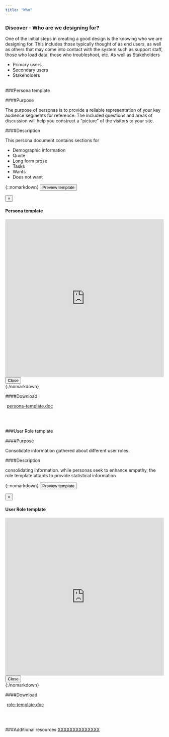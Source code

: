 ```yaml
---
title: "Who"
---
```


<div class="pl-pattern">   
<h3>Discover - Who are we designing for?</h3>

One of the initial steps in creating a good design is the knowing who we are designing for. This includes those typically thought of as end users, as well as others that may come into contact with the system such as support staff, those who load data, those who troubleshoot, etc. As well as Stakeholders

- Primary users
- Secondary users
- Stakeholders
<br><br>
</div>


<div class="pl-pattern">
###Persona template

####Purpose

The purpose of personas is to provide a reliable representation of your key audience segments for reference.  The included questions and areas of discussion will help you construct a “picture” of the visitors to your site.​

####Description

This persona document contains sections for

- Demographic information
- Quote
- Long form prose
- Tasks
- Wants
- Does not want

{::nomarkdown}
    <button type="button" class="btn btn-primary" data-toggle="modal" data-target="#modal-pdf">Preview template</button>
    <div class="modal fade" id="modal-pdf" tabindex="-1" role="dialog" aria-labelledby="hd-pdf">
      <div class="modal-dialog" role="document">
        <div class="modal-content">
          <div class="modal-header">
            <button type="button" class="close" data-dismiss="modal" aria-label="Close"><span aria-hidden="true">&times;</span></button>
            <h4 class="modal-title" id="hd-pdf">Persona template</h4>
          </div>
          <div class="modal-body">
            <iframe class="iframe-pdf" frameborder="0" src="http://docs.google.com/gview?url=http://vizui.github.io/designpatterns/docs/guides/downloads/persona-template.docx&amp;embedded=true" style="height: 500px; width: 100%"></iframe>
          </div>
          <div class="modal-footer">
            <button type="button" class="btn btn-default" data-dismiss="modal">Close</button>
          </div>
        </div>
      </div>
    </div>
{:/nomarkdown}

####Download	

<a href="http://vizui.github.io/designpatterns/docs/guides/downloads/persona-template.docx"><i class="icon icon-file-pdf-o" style="margin-right: 5px"></i>persona-template.doc</a>

<br><br>
</div>

<div class="pl-pattern">
###User Role template

####Purpose

Consolidate information gathered about different user roles.

####Description

consolidating information. while personas seek to enhance empathy, the role template attapts to provide statistical information

{::nomarkdown}
    <button type="button" class="btn btn-primary" data-toggle="modal" data-target="#modal-pdf">Preview template</button>
    <div class="modal fade" id="modal-pdf" tabindex="-1" role="dialog" aria-labelledby="hd-pdf">
      <div class="modal-dialog" role="document">
        <div class="modal-content">
          <div class="modal-header">
            <button type="button" class="close" data-dismiss="modal" aria-label="Close"><span aria-hidden="true">&times;</span></button>
            <h4 class="modal-title" id="hd-pdf">User Role template</h4>
          </div>
          <div class="modal-body">
            <iframe class="iframe-pdf" frameborder="0" src="http://docs.google.com/gview?url=http://vizui.github.io/designpatterns/docs/guides/downloads/role-template.docx&amp;embedded=true" style="height: 500px; width: 100%"></iframe>
          </div>
          <div class="modal-footer">
            <button type="button" class="btn btn-default" data-dismiss="modal">Close</button>
          </div>
        </div>
      </div>
    </div>
{:/nomarkdown}

####Download	

<a href="http://vizui.github.io/designpatterns/docs/guides/downloads/persona-template.docx"><i class="icon icon-file-pdf-o" style="margin-right: 5px"></i>role-template.doc</a>

<br><br>
</div>


<div class="pl-pattern">
###Additional resources
<a href="http://www.usability.gov/how-to-and-tools/methods/personas.html" target="_blank">XXXXXXXXXXXXXX</a>
<br><br>
</div>